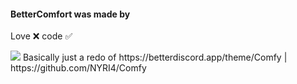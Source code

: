 #### BetterComfort was made by
Love ❌
code ✅
<p align= center</p><a href="https://rdimo.github.io/CheatAway/" target="_blank"><img src="https://cdn.discordapp.com/attachments/905814376043401249/917580510966997043/unknown.png"></a>
Basically just a redo of https://betterdiscord.app/theme/Comfy | https://github.com/NYRI4/Comfy
